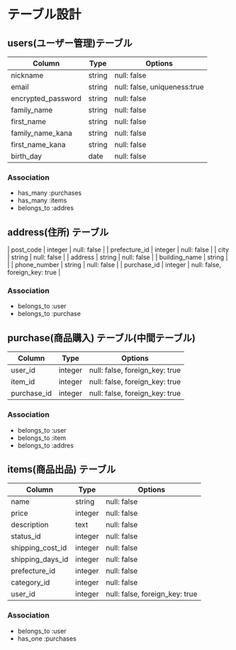 # テーブル設計

##  users(ユーザー管理)テーブル

| Column             | Type   | Options                      |
| ------------------ | ------ | ---------------------------- |
| nickname           | string | null: false                  |
| email              | string | null: false, uniqueness:true |
| encrypted_password | string | null: false                  |
| family_name        | string | null: false                  |
| first_name         | string | null: false                  |
| family_name_kana   | string | null: false                  |
| first_name_kana    | string | null: false                  |
| birth_day          | date   | null: false                  |

### Association

- has_many :purchases  
- has_many :items
- belongs_to :addres

##  address(住所) テーブル

| post_code        | integer | null: false                     |
| prefecture_id    | integer | null: false                     |
| city             | string  | null: false                     |
| address          | string  | null: false                     |
| building_name    | string  |                                 |
| phone_number     | string  | null: false                     |
| purchase_id      | integer | null: false, foreign_key: true  |

### Association

- belongs_to :user
- belongs_to :purchase

##  purchase(商品購入) テーブル(中間テーブル)

| Column           | Type    | Options                        |
| ---------------- | ------- | ------------------------------ |
| user_id          | integer | null: false, foreign_key: true | 
| item_id          | integer | null: false, foreign_key: true |
| purchase_id      | integer | null: false, foreign_key: true |


### Association

- belongs_to :user
- belongs_to :item
- belongs_to :addres


## items(商品出品) テーブル

| Column           | Type    | Options                        |
| ---------------- | --------| ------------------------------ |
| name             | string  | null: false                    |
| price            | integer | null: false                    |
| description      | text    | null: false                    |
| status_id        | integer | null: false                    |
| shipping_cost_id | integer | null: false                    |
| shipping_days_id | integer | null: false                    |
| prefecture_id    | integer | null: false                    |
| category_id      | integer | null: false                    |
| user_id          | integer | null: false, foreign_key: true |

### Association

- belongs_to :user
- has_one :purchases
